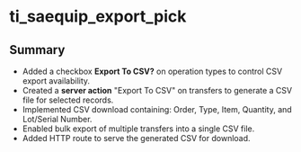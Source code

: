 # ti_saequip_export_pick

## Summary
- Added a checkbox **Export To CSV?** on operation types to control CSV export availability.
- Created a **server action** "Export To CSV" on transfers to generate a CSV file for selected records.
- Implemented CSV download containing: Order, Type, Item, Quantity, and Lot/Serial Number.
- Enabled bulk export of multiple transfers into a single CSV file.
- Added HTTP route to serve the generated CSV for download.
